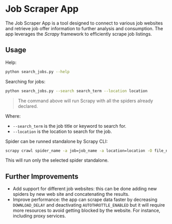 # Job Scraper App
The Job Scraper App is a tool designed to connect to various job websites and retrieve job offer information to further analysis and consumption. The app leverages the *Scrapy* framework to efficiently scrape job listings.

## Usage
Help:
```bash
python search_jobs.py --help
```

Searching for jobs:
```bash
python search_jobs.py --search search_term --location location
```
> The command above will run Scrapy with all the spiders already declared.

Where:
- `--search_term` is the job title or keyword to search for.
- `--location` is the location to search for the job.

Spider can be runned standalone by Scrapy CLI:
```bash
scrapy crawl spider_name -a job=job_name -a location=location -O file_name.format
```
This will run only the selected spider standalone.

## Further Improvements
- Add support for different job websites: this can be done adding new spiders by new web site and concatenating the results.
- Improve performance: the app can scrape data faster by decreasing `DOWNLOAD_DELAY` and deactivating `AUTOTHROTTLE_ENABLED` but it will require more resources to avoid getting blocked by the website. For instance, including proxy services. 

